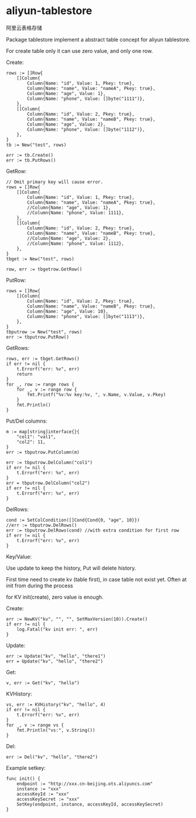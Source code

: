 # aliyun-tablestore

阿里云表格存储

Package tablestore implement a abstract table concept for aliyun tablestore.

For create table only
it can use zero value, and only one row.

Create:

	rows := []Row{
		[]Column{
			Column{Name: "id", Value: 1, Pkey: true},
			Column{Name: "name", Value: "nameA", Pkey: true},
			Column{Name: "age", Value: 1},
			Column{Name: "phone", Value: []byte("1111")},
		},
		[]Column{
			Column{Name: "id", Value: 2, Pkey: true},
			Column{Name: "name", Value: "nameB", Pkey: true},
			Column{Name: "age", Value: 2},
			Column{Name: "phone", Value: []byte("1112")},
		},
	}
	tb := New("test", rows)

	err := tb.Create()
	err := tb.PutRows()

GetRow:

	// Omit primary key will cause error.
	rows = []Row{
		[]Column{
			Column{Name: "id", Value: 1, Pkey: true},
			Column{Name: "name", Value: "nameA", Pkey: true},
			//Column{Name: "age", Value: 1},
			//Column{Name: "phone", Value: 1111},
		},
		[]Column{
			Column{Name: "id", Value: 2, Pkey: true},
			Column{Name: "name", Value: "nameB", Pkey: true},
			//Column{Name: "age", Value: 2},
			//Column{Name: "phone", Value: 1112},
		},
	}
	tbget := New("test", rows)

	row, err := tbgetrow.GetRow()

PutRow:

	rows = []Row{
		[]Column{
			Column{Name: "id", Value: 2, Pkey: true},
			Column{Name: "name", Value: "nameB", Pkey: true},
			Column{Name: "age", Value: 10},
			Column{Name: "phone", Value: []byte("1113")},
		},
	}
	tbputrow := New("test", rows)
	err := tbputrow.PutRow()

GetRows:

	rows, err := tbget.GetRows()
	if err != nil {
		t.Errorf("err: %v", err)
		return
	}
	for _, row := range rows {
		for _, v := range row {
			fmt.Printf("%v:%v key:%v, ", v.Name, v.Value, v.Pkey)
		}
		fmt.Println()
	}


Put/Del columns:

	m := map[string]interface{}{
		"col1": "val1",
		"col2": 11,
	}
	err := tbputrow.PutColumn(m)

	err := tbputrow.DelColumn("col1")
	if err != nil {
		t.Errorf("err: %v", err)
	}
	err = tbputrow.DelColumn("col2")
	if err != nil {
		t.Errorf("err: %v", err)
	}

DelRows:

	cond := SetColCondition([]Cond{Cond{0, "age", 10}})
	//err := tbputrow.DelRows()
	err := tbputrow.DelRows(cond) //with extra condition for first row
	if err != nil {
		t.Errorf("err: %v", err)
	}

Key/Value:

Use update to keep the history, Put will delete history.

First time need to create kv (table first), in case table not exist yet.
Often at init from during the process

for KV init(create), zero value is enough.

Create:

	err := NewKV("kv", "", "", SetMaxVersion(10)).Create()
	if err != nil {
		log.Fatal("kv init err: ", err)
	}

Update:

	err := Update("kv", "hello", "there1")
	err = Update("kv", "hello", "there2")

Get:

	v, err := Get("kv", "hello")

KVHistory:

	vs, err := KVHistory("kv", "hello", 4)
	if err != nil {
		t.Errorf("err: %v", err)
	}
	for _, v := range vs {
		fmt.Println("vs:", v.String())
	}

Del:

	err := Del("kv", "hello", "there2")

Example setkey:

	func init() {
		endpoint := "http://xxx.cn-beijing.ots.aliyuncs.com"
		instance := "xxx"
		accessKeyId := "xxx"
		accessKeySecret := "xxx"
		SetKey(endpoint, instance, accessKeyId, accessKeySecret)
	}
